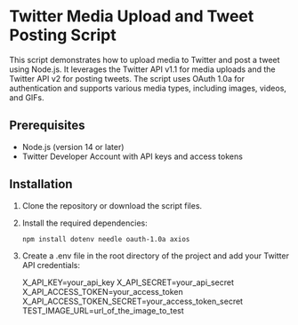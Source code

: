 # Twitter Media Upload and Tweet Posting Script

This script demonstrates how to upload media to Twitter and post a tweet using Node.js. It leverages the Twitter API v1.1 for media uploads and the Twitter API v2 for posting tweets. The script uses OAuth 1.0a for authentication and supports various media types, including images, videos, and GIFs.

## Prerequisites

- Node.js (version 14 or later)
- Twitter Developer Account with API keys and access tokens

## Installation

1. Clone the repository or download the script files.

2. Install the required dependencies:

   ```bash
   npm install dotenv needle oauth-1.0a axios

3. Create a .env file in the root directory of the project and add your Twitter API credentials:

    X_API_KEY=your_api_key
    X_API_SECRET=your_api_secret
    X_API_ACCESS_TOKEN=your_access_token
    X_API_ACCESS_TOKEN_SECRET=your_access_token_secret
    TEST_IMAGE_URL=url_of_the_image_to_test